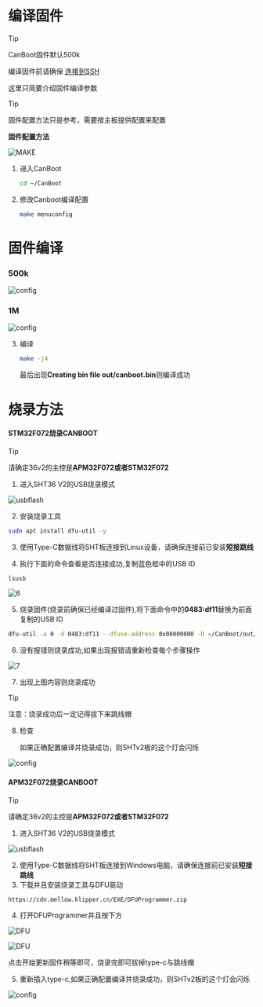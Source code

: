 # 编译固件

> [!TIP]
> CanBoot固件默认500k

编译固件前请确保 [连接到SSH](/board/fly_pi/FLY_π_description5 "点击即可跳转")

这里只简要介绍固件编译参数

> [!TIP]
> 固件配置方法只是参考，需要按主板提供配置来配置

**固件配置方法**

![MAKE](../../images/adv/make.gif)

1. 进入CanBoot

    ```bash
    cd ~/CanBoot
    ```
    
2. 修改Canboot编译配置

    ```bash
    make menuconfig
    ```

# 固件编译

<!-- tabs:start -->



### **500k**

![config](../../images/boards/fly_sht_v2/canboot2.png ":no-zooom")





### **1M**

![config](../../images/boards/fly_sht_v2/canboot1.png ":no-zooom")

<!-- tabs:end -->

3. 编译

    ```bash
    make -j4
    ```

     最后出现**Creating bin file out/canboot.bin**则编译成功
    
    





# 烧录方法

<!-- tabs:start -->

#### **STM32F072烧录CANBOOT**

> [!TIP]
> 请确定36v2的主控是**APM32F072或者STM32F072**



1. 进入SHT36 V2的USB烧录模式

![usbflash](../../images/boards/fly_sht_v2/boot.png)

2. 安装烧录工具

```bash
sudo apt install dfu-util -y
```

3. 使用Type-C数据线将SHT板连接到Linux设备，请确保连接前已安装**短接跳线**

4. 执行下面的命令查看是否连接成功,复制蓝色框中的USB ID

```bash
lsusb
```

![6](../../images/boards/fly_sht36_42/6.png)

5. 烧录固件(烧录前确保已经编译过固件),将下面命令中的**0483:df11**替换为前面复制的USB ID

```bash
dfu-util -a 0 -d 0483:df11 --dfuse-address 0x08000000 -D ~/CanBoot/out/canboot.bin
```

6. 没有报错则烧录成功,如果出现报错请重新检查每个步骤操作

![7](../../images/boards/fly_sht36_42/7.png)

7. 出现上图内容则烧录成功

> [!TIP]
> 注意：烧录成功后一定记得拔下来跳线帽



8. 检查

    如果正确配置编译并烧录成功，则SHTv2板的这个灯会闪烁

![config](../../images/boards/fly_sht_v2/statusled.png ":no-zooom")



#### **APM32F072烧录CANBOOT**

> [!TIP]
> 请确定36v2的主控是**APM32F072或者STM32F072**



1. 进入SHT36 V2的USB烧录模式

![usbflash](../../images/boards/fly_sht_v2/boot.png)

2. 使用Type-C数据线将SHT板连接到Windows电脑，请确保连接前已安装**短接跳线**
3. 下载并且安装烧录工具与DFU驱动

```
https://cdn.mellow.klipper.cn/EXE/DFUProgrammer.zip
```

4. 打开DFUProgrammer并且按下方

![DFU](../../images/boards/fly_sht_v2/dfu.png)

![DFU](../../images/boards/fly_sht_v2/dfu1.png)

点击开始更新固件稍等即可，烧录完即可拔掉type-c与跳线帽

5. 重新插入type-c,如果正确配置编译并烧录成功，则SHTv2板的这个灯会闪烁

![config](../../images/boards/fly_sht_v2/statusled.png ":no-zooom")

<!-- tabs:end -->